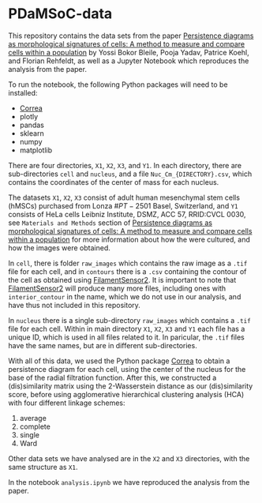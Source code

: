 # PDaMSoC-data
This repository contains the data sets from the paper [Persistence diagrams as morphological signatures of cells: A method to measure and compare cells within a population](https://files.yossi.eu/manuscripts/2310.20644.pdf) by Yossi Bokor Bleile, Pooja Yadav, Patrice Koehl, and Florian Rehfeldt, as well as a Jupyter Notebook which reproduces the analysis from the paper.

To run the notebook, the following Python packages will need to be installed:
- [Correa](correa.yossi.eu)
- plotly
- pandas
- sklearn
- numpy
- matplotlib

There are four directories, `X1`, `X2`, `X3`, and `Y1`. In each directory, there are sub-directories `cell` and `nucleus`, and a file `Nuc_Cm_{DIRECTORY}.csv`, which contains the coordinates of the center of mass for each nucleus. 

The datasets `X1`, `X2`, `X3` consist of adult human mesenchymal stem cells (hMSCs) purchased from Lonza $\#PT-2501$ Basel, Switzerland, and `Y1` consists of HeLa cells Leibniz Institute, DSMZ, ACC 57, RRID:CVCL 0030, see `Materials and Methods` section of [Persistence diagrams as morphological signatures of cells: A method to measure and compare cells within a population](https://files.yossi.eu/manuscripts/2310.20644.pdf) for more information about how the were cultured, and how the images were obtained.

In `cell`, there is folder `raw_images` which contains the raw image as a `.tif` file for each cell, and in `contours` there is a `.csv` containing the contour of the cell as obtained using [FilamentSensor2](https://filament-sensor.de/). It is important to note that [FilamentSensor2](https://filament-sensor.de/) will produce many more files, including ones with `interior_contour` in the name, which we do not use in our analysis, and have thus not included in this repository. 

In `nucleus` there is a single sub-directory `raw_images` which contains a `.tif` file for each cell. Within in main directory `X1`, `X2`, `X3` and `Y1` each file has a unique ID, which is used in all files related to it. In paricular, the `.tif` files have the same names, but are in different sub-directories.

With all of this data, we used the Python package [Correa](correa.yossi.eu) to obtain a persistence diagram for each cell, using the center of the nucleus for the base of the radial filtration function. After this, we constructed a (dis)similarity matrix using the $2$-Wasserstein distance as our (dis)similarity score, before using  agglomerative hierarchical clustering analysis (HCA) with four different linkage schemes: 

1. average 
2. complete
3. single
4. Ward

Other data sets we have analysed are in the `X2` and `X3` directories, with the same structure as `X1`.

In the notebook `analysis.ipynb` we have reproduced the analysis from the paper.
